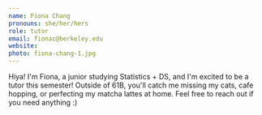 ```yaml
---
name: Fiona Chang
pronouns: she/her/hers
role: tutor
email: fionac@berkeley.edu
website: 
photo: fiona-chang-1.jpg
---
```


Hiya! I'm Fiona, a junior studying Statistics + DS, and I'm excited to be a tutor this semester! Outside of 61B, you'll catch me missing my cats, cafe hopping, or perfecting my matcha lattes at home. Feel free to reach out if you need anything :)
